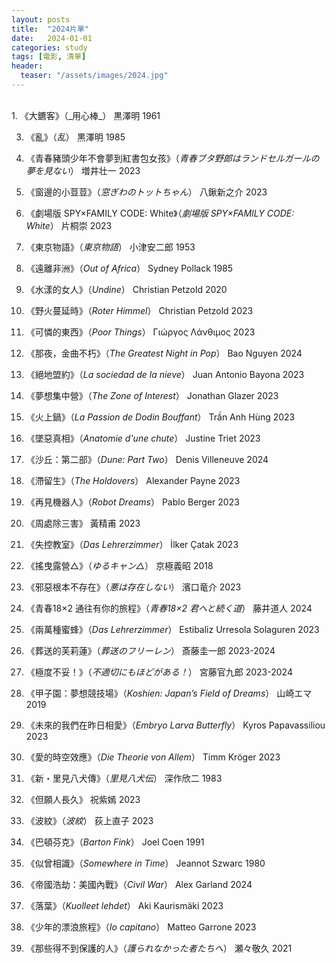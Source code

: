 ```yaml
---
layout: posts
title:  "2024片單"
date:   2024-01-01
categories: study
tags: [電影, 清單]
header: 
  teaser: "/assets/images/2024.jpg"
---
```

<br>
1.  《大鑣客》（_用心棒_） 黒澤明 1961
  
3.  《亂》（_乱_） 黒澤明 1985
  
5.  《青春豬頭少年不會夢到紅書包女孩》（_青春ブタ野郎はランドセルガールの夢を見ない_） 増井壮一 2023
  
7.  《窗邊的小荳荳》（_窓ぎわのトットちゃん_） 八鍬新之介 2023
  
9.  《劇場版 SPY×FAMILY CODE: White》（_劇場版 SPY×FAMILY CODE: White_） 片桐崇 2023
  
11.  《東京物語》（_東京物語_） 小津安二郎 1953
  
13.  《遠離非洲》（_Out of Africa_） Sydney Pollack 1985
  
15.  《水漾的女人》（_Undine_） Christian Petzold 2020
  
17.  《野火蔓延時》（_Roter Himmel_） Christian Petzold 2023
  
19.  《可憐的東西》（_Poor Things_） Γιώργος Λάνθιμος 2023
  
21.  《那夜，金曲不朽》（_The Greatest Night in Pop_） Bao Nguyen 2024
  
23.  《絕地盟約》（_La sociedad de la nieve_） Juan Antonio Bayona 2023
  
25.  《夢想集中營》（_The Zone of Interest_） Jonathan Glazer 2023
  
27.  《火上鍋》（_La Passion de Dodin Bouffant_） Trần Anh Hùng 2023
  
29.  《墜惡真相》（_Anatomie d'une chute_） Justine Triet 2023
  
31.  《沙丘：第二部》（_Dune: Part Two_） Denis Villeneuve 2024
  
33.  《滯留生》（_The Holdovers_） Alexander Payne 2023
  
35.  《再見機器人》（_Robot Dreams_） Pablo Berger 2023
  
37.  《周處除三害》 黃精甫 2023
  
39.  《失控教室》（_Das Lehrerzimmer_） İlker Çatak 2023
  
41.  《搖曳露營△》（_ゆるキャン△_） 京極義昭 2018
  
43.  《邪惡根本不存在》（_悪は存在しない_） 濱口竜介 2023
  
45.  《青春18×2 通往有你的旅程》（_青春18×2 君へと続く道_） 藤井道人 2024
  
47.  《兩萬種蜜蜂》（_Das Lehrerzimmer_） Estibaliz Urresola Solaguren 2023
  
49.  《葬送的芙莉蓮》（_葬送のフリーレン_） 斎藤圭一郎 2023-2024
  
51.  《極度不妥！》（_不適切にもほどがある！_） 宮藤官九郎 2023-2024
  
53.  《甲子園：夢想競技場》（_Koshien: Japan’s Field of Dreams_） 山崎エマ 2019
  
55.  《未來的我們在昨日相愛》（_Embryo Larva Butterfly_） Kyros Papavassiliou 2023
  
57.  《愛的時空效應》（_Die Theorie von Allem_） Timm Kröger 2023
  
59.  《新・里見八犬傳》（_里見八犬伝_） 深作欣二 1983
  
61.  《但願人長久》 祝紫嫣 2023
  
63.  《波紋》（_波紋_） 荻上直子 2023
  
65.  《巴頓芬克》（_Barton Fink_） Joel Coen 1991
  
67.  《似曾相識》（_Somewhere in Time_） Jeannot Szwarc 1980
  
69.  《帝國浩劫：美國內戰》（_Civil War_） Alex Garland 2024
  
71.  《落葉》（_Kuolleet lehdet_） Aki Kaurismäki 2023
  
73.  《少年的漂浪旅程》（_Io capitano_） Matteo Garrone 2023
  
75.  《那些得不到保護的人》（_護られなかった者たちへ_） 瀬々敬久 2021